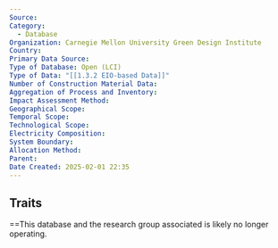 ```yaml
---
Source: 
Category:
  - Database
Organization: Carnegie Mellon University Green Design Institute
Country: 
Primary Data Source: 
Type of Database: Open (LCI)
Type of Data: "[[1.3.2 EIO-based Data]]"
Number of Construction Material Data: 
Aggregation of Process and Inventory: 
Impact Assessment Method: 
Geographical Scope: 
Temporal Scope: 
Technological Scope: 
Electricity Composition: 
System Boundary: 
Allocation Method: 
Parent: 
Date Created: 2025-02-01 22:35
---
```

## Traits
==This database and the research group associated is likely no longer operating.